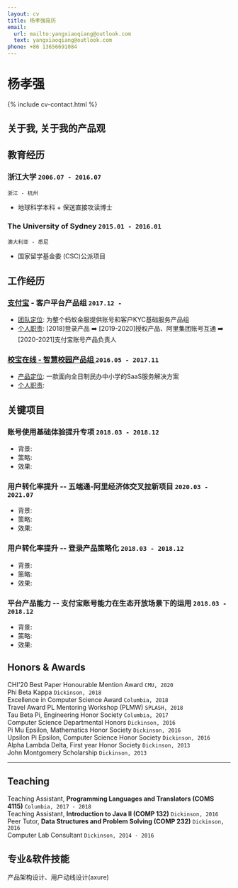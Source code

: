 ```yaml
---
layout: cv
title: 杨孝强简历
email:
  url: mailto:yangxiaoqiang@outlook.com
  text: yangxiaoqiang@outlook.com
phone: +86 13656691084
---
```


# **杨孝强**

<!--
include contact information from the front matter
Supported arguments:

    - homepage: url, text
        - phone
        - email
-->

{% include cv-contact.html %}

##  关于我, 关于我的产品观



## 教育经历

### **浙江大学** `2006.07 - 2016.07`

```
浙江 - 杭州
```
- 地球科学本科 + 保送直接攻读博士

### **The University of Sydney** `2015.01 - 2016.01`

```
澳大利亚 - 悉尼
```
- 国家留学基金委 (CSC)公派项目



## 工作经历

### **[支付宝](https://ab.alipay.com)** - 客户平台产品组  `2017.12 -`
- <u>团队定位</u>: 为整个蚂蚁金服提供账号和客户KYC基础服务产品组<br>
- <u>个人职责</u>: [2018]登录产品 ➡️ [2019-2020]授权产品、阿里集团账号互通 ➡️ [2020-2021]支付宝账号产品负责人

###  [**校宝在线** - 智慧校园产品组 ](https://xiaobaoonline.com/sis)   `2016.05 - 2017.11`
- <u>产品定位</u>: 一款面向全日制民办中小学的SaaS服务解决方案
- <u>个人职责</u>: 
	
## 关键项目
### 账号使用基础体验提升专项 `2018.03 - 2018.12`
- 背景:
- 策略: 
- 效果: 

### **用户转化率提升 -- 五端通-阿里经济体交叉拉新项目**  `2020.03 - 2021.07`
- 背景:
- 策略: 
- 效果:

### **用户转化率提升 -- 登录产品策略化** `2018.03 - 2018.12`
- 背景:
- 策略: 
- 效果: 

### **平台产品能力 -- 支付宝账号能力在生态开放场景下的运用** `2018.03 - 2018.12`
- 背景:
- 策略: 
- 效果: 




### 

## Honors & Awards

CHI'20 Best Paper Honourable Mention Award `CMU, 2020` <br>
Phi Beta Kappa `Dickinson, 2018` <br>
Excellence in Computer Science Award `Columbia, 2018` <br>
Travel Award PL Mentoring Workshop (PLMW) `SPLASH, 2018` <br>
Tau Beta Pi, Engineering Honor Society `Columbia, 2017` <br>
Computer Science Departmental Honors `Dickinson, 2016` <br>
Pi Mu Epsilon, Mathematics Honor Society `Dickinson, 2016` <br>
Upsilon Pi Epsilon, Computer Science Honor Society `Dickinson, 2016` <br>
Alpha Lambda Delta, First year Honor Society `Dickinson, 2013`<br>
John Montgomery Scholarship `Dickinson, 2013` <br>

---

## Teaching

Teaching Assistant, **Programming Languages and Translators (COMS 4115)** `Columbia, 2017 - 2018` <br>
Teaching Assistant, **Introduction to Java II (COMP 132)** `Dickinson, 2016` <br>
Peer Tutor, **Data Structures and Problem Solving (COMP 232)** `Dickinson, 2016` <br>
Computer Lab Consultant `Dickinson, 2014 - 2016` <br>


## 专业&软件技能

产品架构设计、用户动线设计(axure)


<!-- ### Footer

Last updated: May 2021 -->
